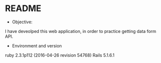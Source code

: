 # README

* Objective:

I have deveolped this web application, in order to practice getting data form API. 

* Environment and version

ruby 2.3.1p112 (2016-04-26 revision 54768)
Rails 5.1.6.1
